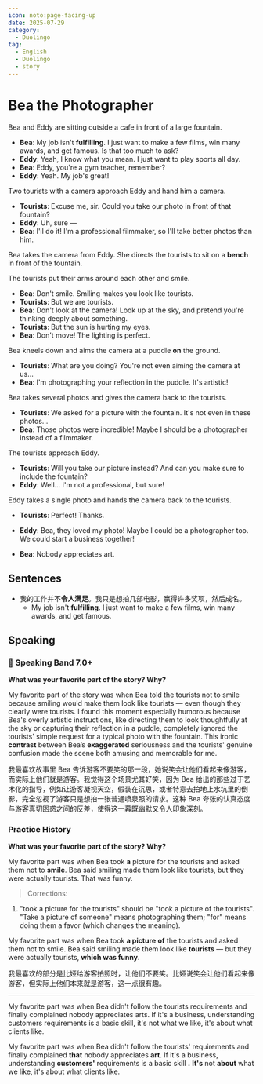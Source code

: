 ```yaml
---
icon: noto:page-facing-up
date: 2025-07-29
category:
  - Duolingo
tag:
  - English
  - Duolingo
  - story
---
```


# Bea the Photographer

Bea and Eddy are sitting outside a cafe in front of a large fountain.

- **Bea**: My job isn't **fulfilling**. I just want to make a few films, win many awards, and get famous. Is that too much to ask?
- **Eddy**: Yeah, I know what you mean. I just want to play sports all day.
- **Bea**: Eddy, you're a gym teacher, remember?
- **Eddy**: Yeah. My job's great!

Two tourists with a camera approach Eddy and hand him a camera.

- **Tourists**: Excuse me, sir. Could you take our photo in front of that fountain?
- **Eddy**: Uh, sure —
- **Bea**: I'll do it! I'm a professional filmmaker, so I'll take better photos than him.

Bea takes the camera from Eddy. She directs the tourists to sit on a **bench** in front of the fountain.

The tourists put their arms around each other and smile.

- **Bea**: Don't smile. Smiling makes you look like tourists.
- **Tourists**: But we are tourists.
- **Bea**: Don't look at the camera! Look up at the sky, and pretend you're thinking deeply about something.
- **Tourists**: But the sun is hurting my eyes.
- **Bea**: Don't move! The lighting is perfect.

Bea kneels down and aims the camera at a puddle **on** the ground.

- **Tourists**: What are you doing? You're not even aiming the camera at us…
- **Bea**: I'm photographing your reflection in the puddle. It's artistic!

Bea takes several photos and gives the camera back to the tourists.

- **Tourists**: We asked for a picture with the fountain. It's not even in these photos…
- **Bea**: Those photos were incredible! Maybe I should be a photographer instead of a filmmaker.

The tourists approach Eddy.

- **Tourists**: Will you take our picture instead? And can you make sure to include the fountain?
- **Eddy**: Well… I'm not a professional, but sure!

Eddy takes a single photo and hands the camera back to the tourists.

- **Tourists**: Perfect! Thanks.

- **Eddy**: Bea, they loved my photo! Maybe I could be a photographer too. We could start a business together!

- **Bea**: Nobody appreciates art.

## Sentences

- 我的工作并不**令人满足**。我只是想拍几部电影，赢得许多奖项，然后成名。
  - My job isn't **fulfilling**. I just want to make a few films, win many awards, and get famous.

## Speaking

### 🌟 Speaking Band 7.0+

**What was your favorite part of the story? Why?**

My favorite part of the story was when Bea told the tourists not to smile because smiling would make them look like tourists — even though they clearly were tourists. I found this moment especially humorous because Bea's overly artistic instructions, like directing them to look thoughtfully at the sky or capturing their reflection in a puddle, completely ignored the tourists' simple request for a typical photo with the fountain. This ironic **contrast** between Bea’s **exaggerated** seriousness and the tourists' genuine confusion made the scene both amusing and memorable for me.

我最喜欢故事里 Bea 告诉游客不要笑的那一段，她说笑会让他们看起来像游客，而实际上他们就是游客。我觉得这个场景尤其好笑，因为 Bea 给出的那些过于艺术化的指导，例如让游客凝视天空，假装在沉思，或者特意去拍地上水坑里的倒影，完全忽视了游客只是想拍一张普通喷泉照的请求。这种 Bea 夸张的认真态度与游客真切困惑之间的反差，使得这一幕既幽默又令人印象深刻。

### Practice History

**What was your favorite part of the story? Why?**

My favorite part was when Bea took **a** picture for the tourists and asked them not to **smile**. Bea said smiling made them look like tourists, but they were actually tourists. That was funny.

> Corrections:

1. "took a picture for the tourists" should be "took a picture of the tourists". "Take a picture of someone" means photographing them; "for" means doing them a favor (which changes the meaning).

My favorite part was when Bea took **a picture** **of** the tourists and asked them not to smile. Bea said smiling made them look like **tourists** — but they were actually tourists, **which was funny**.

我最喜欢的部分是比娅给游客拍照时，让他们不要笑。比娅说笑会让他们看起来像游客，但实际上他们本来就是游客，这一点很有趣。

---

My favorite part was when Bea didn't follow the tourists requirements and finally complained nobody appreciates arts. If it's a business, understanding customers requirements is a basic skill, it's not what we like, it's about what clients like.

My favorite part was when Bea didn't follow the tourists' requirements and finally complained **that** nobody appreciates **art**. If it's a business, understanding **customers'** requirements is a basic skill **.** **It's** not **about** what we like, it's about what clients like.
